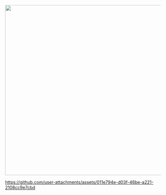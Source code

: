 <div>

  <img  height= "550" src="https://github.com/user-attachments/assets/1ec0427c-3d81-4d0f-a75e-bf458a3312e0"  />

https://github.com/user-attachments/assets/011e794e-d03f-46be-a221-2108cc9e7cbd


</div>
